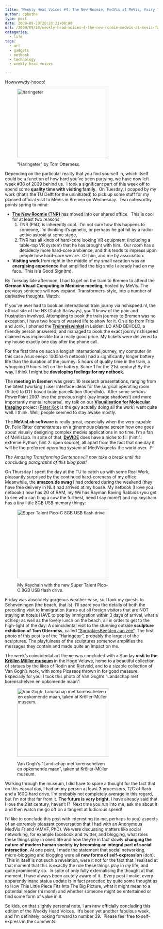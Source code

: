 ```yaml
---
title: 'Weekly Head Voices #4: The New Roomie, MedVis at MeVis, Fairy Tale Beach.'
author: cpbotha
type: post
date: 2009-09-20T20:28:21+00:00
url: /2009/09/20/weekly-head-voices-4-the-new-roomie-medvis-at-mevis-fairy-tale-beach/
categories:
  - life
tags:
  - art
  - gadgets
  - netbook
  - technology
  - weekly head voices

---
```

Howwwwdy-hoooo!<figure id="attachment_609" aria-describedby="caption-attachment-609" style="width: 300px" class="wp-caption aligncenter"><a href="http://cpbotha.net/wp-content/uploads/2009/09/haringeter.jpg" data-rel="lightbox-image-0" data-rl_title="" data-rl_caption="" title="">

<img data-attachment-id="609" data-permalink="https://cpbotha.net/2009/09/20/weekly-head-voices-4-the-new-roomie-medvis-at-mevis-fairy-tale-beach/haringeter/" data-orig-file="https://cpbotha.net/wp-content/uploads/2009/09/haringeter.jpg" data-orig-size="1024,768" data-comments-opened="1" data-image-meta="{&quot;aperture&quot;:&quot;3.2&quot;,&quot;credit&quot;:&quot;&quot;,&quot;camera&quot;:&quot;E71&quot;,&quot;caption&quot;:&quot;&quot;,&quot;created_timestamp&quot;:&quot;1253302383&quot;,&quot;copyright&quot;:&quot;&quot;,&quot;focal_length&quot;:&quot;4.9&quot;,&quot;iso&quot;:&quot;0&quot;,&quot;shutter_speed&quot;:&quot;0&quot;,&quot;title&quot;:&quot;&quot;}" data-image-title="haringeter" data-image-description="<p>&#8220;Haringeter&#8221; by Tom Otterness.</p>
" data-medium-file="https://cpbotha.net/wp-content/uploads/2009/09/haringeter-300x225.jpg" data-large-file="https://cpbotha.net/wp-content/uploads/2009/09/haringeter.jpg" class="size-medium wp-image-609" title="haringeter" src="http://cpbotha.net/wp-content/uploads/2009/09/haringeter-300x225.jpg" alt="haringeter" width="300" height="225" srcset="https://cpbotha.net/wp-content/uploads/2009/09/haringeter-300x225.jpg 300w, https://cpbotha.net/wp-content/uploads/2009/09/haringeter.jpg 1024w" sizes="(max-width: 300px) 85vw, 300px" /></a><figcaption id="caption-attachment-609" class="wp-caption-text">"Haringeter" by Tom Otterness.</figcaption></figure> 

Depending on the particular reality that you find yourself in, which itself could be a function of how hard you&#8217;ve been partying, we have now left week #38 of 2009 behind us.  I took a significant part of this week off to spend some **quality time with visiting family**.  On Tuesday, I popped by my work (that&#8217;s the TU Delft for the uninitiated) to pick up some stuff for my planned official visit to MeVis in Bremen on Wednesday.  Two noteworthy points spring to mind:

  * **[The New Roomie (TNR)][1]** has moved into our shared office.  This is cool for at least two reasons: 
      1. TNR (PhD) is inherently cool.  I&#8217;m not sure how this happens to someone, I&#8217;m thinking it&#8217;s genetic, or perhaps he got hit by a radio-active astroid at some stage.
      2. TNR has all kinds of hard-core looking VR equipment (including a table-top VR system) that he has brought with him.  Our room has a decidedly more hard-core ambience, and this tends to impress upon people how hard-core we are.  Or him, and me by association.
  * **Visiting work** from right in the middle of my small vacation was an **energising experience** that amplified the big smile I already had on my face.  This is a Good Sign(tm).

By Tuesday late afternoon, I had to get on the train to Bremen to attend the **German Visual Computing in Medicine meeting**, hosted by MeVis. The previous sentence will now expand, Transformers-style, into a number of derivative thoughts. Watch:

If you&#8217;ve ever had to book an international train journy via nshispeed.nl, the official site of the NS (Dutch Railways), you&#8217;ll know of the pain and frustration involved. Attempting to book the train journey to Bremen was no exception, I have two hours of wasted life to show for it. On a tip from Frits and Jorik, I phoned the [**Treinreiswinkel**][2] in Leiden. LO AND BEHOLD, a friendly person answered, and managed to book the exact journy nshispeed claimed was impossible for a really good price. My tickets were delivered to my house exactly one day after the phone call.

For the first time on such a longish international journey, my computer (in this case Asus eeepc 1005ha-h netbook) had a significantly longer battery life than the duration of the journey: 5 hours of quality time in the train, a whopping 9 hours left on the battery. Score 1 for the 21st century! By the way, I think I might be **developing feelings for my netbook**.

The **meeting in Bremen** was great: 10 research presentations, ranging from the latest (working!) user interface ideas for the surgical operating room (Ritter) to DTI-based brain parcellation (Roerdink).  After some serious PowerPoint 2007 love the previous night (yay image shadows!) and more importantly mental rehearsal, my talk on our **[Visualisation for Molecular Imaging][3]** project ([Peter Kok][4] is the guy actually doing all the work) went quite well. I think. Well, people seemed to stay awake mostly.

The **MeVisLab software** is really great, especially when the very capable Dr. Felix Ritter demonstrates on a ginormous plasma screen how one goes about visually designing complex medvis applications in no time. I&#8217;m a fan of MeVisLab. In spite of that, **[DeVIDE][5]** does have a niche to fill (hint 1: extreme Python, hint 2: open source), all apart from the fact that one day it will be the preferred _operating system_ of MedVis geeks the world over. :P

_The Amazing Transforming Sentence will now take a break until the concluding paragraphs of this blog post!_

On Thursday I spent the day at the TU to catch up with some Real Work, pleasantly surprised by the continued hard-coreness of my office. Meanwhile, the **amazon.de swag** I had ordered during the weekend (they have free delivery in NL!) had arrived at my house. My netbook (I love you netbook!) now has 2G of RAM, my Wii has Rayman Raving Rabbids (you get to see who can fling a cow the furthest, need I say more?) and my keychain has a tiny little 8GB USB memory thingy:<figure id="attachment_616" aria-describedby="caption-attachment-616" style="width: 300px" class="wp-caption aligncenter"><a href="http://cpbotha.net/wp-content/uploads/2009/09/keychain_with_pico_c.jpg" data-rel="lightbox-image-1" data-rl_title="" data-rl_caption="" title="">

<img data-attachment-id="616" data-permalink="https://cpbotha.net/2009/09/20/weekly-head-voices-4-the-new-roomie-medvis-at-mevis-fairy-tale-beach/keychain_with_pico_c/" data-orig-file="https://cpbotha.net/wp-content/uploads/2009/09/keychain_with_pico_c.jpg" data-orig-size="1024,768" data-comments-opened="1" data-image-meta="{&quot;aperture&quot;:&quot;3.2&quot;,&quot;credit&quot;:&quot;&quot;,&quot;camera&quot;:&quot;E71&quot;,&quot;caption&quot;:&quot;&quot;,&quot;created_timestamp&quot;:&quot;1253385153&quot;,&quot;copyright&quot;:&quot;&quot;,&quot;focal_length&quot;:&quot;4.9&quot;,&quot;iso&quot;:&quot;0&quot;,&quot;shutter_speed&quot;:&quot;0&quot;,&quot;title&quot;:&quot;&quot;}" data-image-title="keychain_with_pico_c" data-image-description="" data-medium-file="https://cpbotha.net/wp-content/uploads/2009/09/keychain_with_pico_c-300x225.jpg" data-large-file="https://cpbotha.net/wp-content/uploads/2009/09/keychain_with_pico_c.jpg" class="size-medium wp-image-616" title="keychain_with_pico_c" src="http://cpbotha.net/wp-content/uploads/2009/09/keychain_with_pico_c-300x225.jpg" alt="Super Talent Pico-C 8GB USB flash drive" width="300" height="225" srcset="https://cpbotha.net/wp-content/uploads/2009/09/keychain_with_pico_c-300x225.jpg 300w, https://cpbotha.net/wp-content/uploads/2009/09/keychain_with_pico_c.jpg 1024w" sizes="(max-width: 300px) 85vw, 300px" /></a><figcaption id="caption-attachment-616" class="wp-caption-text">My Keychain with the new Super Talent Pico-C 8GB USB flash drive.</figcaption></figure> 

Friday was absolutely gorgeous weather-wise, so I took my guests to Scheveningen (the beach, that is). I&#8217;ll spare you the details of both the preceding visit to Immigration (turns out all foreign visitors that are NOT staying at hotels HAVE to pop by Immigration within 3 days of arrival, what a schlep) as well as the lovely lunch on the beach, all in order to get to the high-light of the day: A coincidental visit to the stunning outside **sculpture exhibition of Tom Otterness**, called [&#8220;SprookjesBeelden aan zee&#8221;][6]. The first photo of this post is of the &#8220;Haringeter&#8221;, probably the largest of the sculptures. The playfulness of the sculptures somehow amplifies the messages they contain and made quite an impact on me.

The week&#8217;s coincidental art theme was concluded with a Sunday **visit to the** [**Kröller-Müller museum**][7] in the Hoge Veluwe, home to a beautiful collection of statues by the likes of Rodin and Rietveld, and to a sizable collection of Van Gogh&#8217;s work, with some Picassos thrown in for good measure. Especially for you, I took this photo of Van Gogh&#8217;s &#8220;Landschap met korenschelven en opkomende maan&#8221;:<figure id="attachment_617" aria-describedby="caption-attachment-617" style="width: 300px" class="wp-caption aligncenter"><a href="http://cpbotha.net/wp-content/uploads/2009/09/van_gogh_landschap_met_korenschelven.jpg" data-rel="lightbox-image-2" data-rl_title="" data-rl_caption="" title="">

<img data-attachment-id="617" data-permalink="https://cpbotha.net/2009/09/20/weekly-head-voices-4-the-new-roomie-medvis-at-mevis-fairy-tale-beach/van_gogh_landschap_met_korenschelven/" data-orig-file="https://cpbotha.net/wp-content/uploads/2009/09/van_gogh_landschap_met_korenschelven.jpg" data-orig-size="1024,768" data-comments-opened="1" data-image-meta="{&quot;aperture&quot;:&quot;3.2&quot;,&quot;credit&quot;:&quot;&quot;,&quot;camera&quot;:&quot;E71&quot;,&quot;caption&quot;:&quot;&quot;,&quot;created_timestamp&quot;:&quot;1253478702&quot;,&quot;copyright&quot;:&quot;&quot;,&quot;focal_length&quot;:&quot;4.9&quot;,&quot;iso&quot;:&quot;0&quot;,&quot;shutter_speed&quot;:&quot;0&quot;,&quot;title&quot;:&quot;&quot;}" data-image-title="van_gogh_landschap_met_korenschelven" data-image-description="" data-medium-file="https://cpbotha.net/wp-content/uploads/2009/09/van_gogh_landschap_met_korenschelven-300x225.jpg" data-large-file="https://cpbotha.net/wp-content/uploads/2009/09/van_gogh_landschap_met_korenschelven.jpg" class="size-medium wp-image-617" title="van_gogh_landschap_met_korenschelven" src="http://cpbotha.net/wp-content/uploads/2009/09/van_gogh_landschap_met_korenschelven-300x225.jpg" alt="Van Gogh: Landschap met korenschelven en opkomende maan, taken at Kröller-Müller museum." width="300" height="225" srcset="https://cpbotha.net/wp-content/uploads/2009/09/van_gogh_landschap_met_korenschelven-300x225.jpg 300w, https://cpbotha.net/wp-content/uploads/2009/09/van_gogh_landschap_met_korenschelven.jpg 1024w" sizes="(max-width: 300px) 85vw, 300px" /></a><figcaption id="caption-attachment-617" class="wp-caption-text">Van Gogh's "Landschap met korenschelven en opkomende maan", taken at Kröller-Müller museum.</figcaption></figure> 

Walking through the museum, I did have to spare a thought for the fact that on this casual day, I had on my person at least 3 processors, 12G of flash and a 160G hard drive. I&#8217;m probably not completely average in this regard, but I&#8217;m not that far from it. **The future is very bright.** I have already said that I love the 21st century, haven&#8217;t I?  Next time you run into me, ask me about it and then watch me go off on a tangent at ludicrous speed!

I&#8217;d like to conclude this post with interesting (to me, perhaps to you) aspects of an extremely pleasant conversation that I had with an Anonymous MedVis Friend (AMVF, PhD). We were discussing matters like social networking, for example facebook and twitter, and blogging, what roles these things play in one&#8217;s life and how they&#8217;re in fact slowly **changing the nature of modern human society by becoming an integral part of social interaction**. At one point, I made the statement that social networking, micro-blogging and blogging were all **new forms of self-expression** (doh).  This in itself is not such a revelation, were it not for the fact that I realised at that moment that this is exactly the role these things play in _my_ life, and quite prominently so.  In spite of only fully externalising the thought at that moment, I have always been acutely aware of it.  Every post I make, every apparently inane status update is in fact preceded by quite some thought as to How This Little Piece Fits Into The Big Picture, what it might mean to a potential reader (hi mom!) and whether someone might be entertained or find some form of value in it.

So kids, on that slightly personal note, I am now officially concluding this edition of the Weekly Head Voices.  It&#8217;s been yet another fabulous week, and I&#8217;m definitely looking forward to number 39.  Please feel free to self-express in the comments!

 [1]: http://gerwindehaan.nl/ "TNR's homepage."
 [2]: http://treinreiswinkel.nl/ "Treinreiswinkel website"
 [3]: http://visualisation.tudelft.nl/Projects/BioluminescenceImaging "VMI project page"
 [4]: http://visualisation.tudelft.nl/People/PeterKok "Peter Kok's work website"
 [5]: http://visualisation.tudelft.nl/Projects/DeVIDE "DeVIDE website"
 [6]: http://www.sprookjesbeeldenaanzee.nl/ "website Sprookjesbeeldenaanzee"
 [7]: http://kmm.nl/ "website of Kröller-Müller museum"
